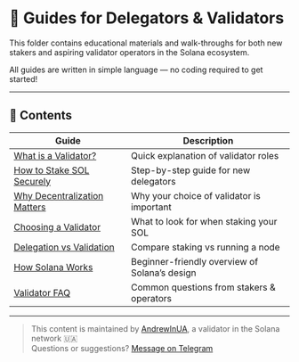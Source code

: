 # 📖 Guides for Delegators & Validators

This folder contains educational materials and walk-throughs for both new stakers and aspiring validator operators in the Solana ecosystem.

All guides are written in simple language — no coding required to get started!

---

## 🧭 Contents

| Guide | Description |
|-------|-------------|
| [What is a Validator?](what-is-a-validator.md) | Quick explanation of validator roles |
| [How to Stake SOL Securely](how-to-stake.md) | Step-by-step guide for new delegators |
| [Why Decentralization Matters](why-decentralization.md) | Why your choice of validator is important |
| [Choosing a Validator](choosing-validator.md) | What to look for when staking your SOL |
| [Delegation vs Validation](delegation-vs-validation.md) | Compare staking vs running a node |
| [How Solana Works](how-solana-works.md) | Beginner-friendly overview of Solana’s design |
| [Validator FAQ](validator-faq.md) | Common questions from stakers & operators |

---

> This content is maintained by [AndrewInUA](https://andrewinua.com), a validator in the Solana network 🇺🇦  
> Questions or suggestions? [Message on Telegram](https://t.me/AndrewInUA)
